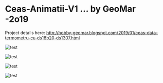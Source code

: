 # Ceas-Animatii-V1 ...  by GeoMar -2o19  

Project details here: http://hobby-geomar.blogspot.com/2019/01/ceas-data-termometru-cu-ds18b20-ds1307.html


![test](https://1.bp.blogspot.com/-jG23zNFUTNI/XE3_5FmcgMI/AAAAAAAABXA/OpTPQ8ZwAl4vrgP9LFdnhom4nZeQSCARwCLcBGAs/s1600/Snapshot_0.png)

![test](https://1.bp.blogspot.com/-iC0wM0zqepU/XE4A3AZ8kHI/AAAAAAAABXI/V7XLNt8WBA4f1nLFygZFkrO0l2xqBZK6wCEwYBhgL/s1600/Snapshot_1.png)

![test](https://2.bp.blogspot.com/-IrK0s7QSTlw/XE4BVpLfC-I/AAAAAAAABXU/mbGosY701WA_UzPuh10zCrcTGoiHUYKEwCLcBGAs/s1600/Snapshot_2.png)

![test](https://2.bp.blogspot.com/-dg-_Thy17aU/XE4Bd_mPYKI/AAAAAAAABXY/tghJb9k1IsoN1St5R95aGDQYgdlycBl5gCLcBGAs/s1600/Snapshot_3.png)

